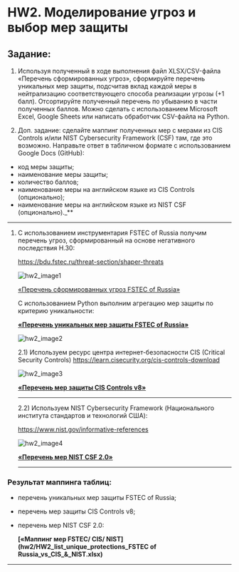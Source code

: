 # HW2. Моделирование угроз и выбор мер защиты

## Задание:

1. Используя полученный в ходе выполнения файл XLSX/CSV-файла «Перечень сформированных угроз», сформируйте перечень уникальных мер защиты, подсчитав вклад каждой меры в нейтрализацию соответствующего способа реализации угрозы (+1 балл). Отсортируйте полученный перечень по убыванию в части полученных баллов. Можно сделать с использованием Microsoft Excel, Google Sheets или написать обработчик CSV-файла на Python.

2. Доп. задание: сделайте маппинг полученных мер с мерами из CIS Controls и/или NIST Cybersecurity Framework (CSF) там, где это возможно.
   Направьте ответ в табличном формате с использованием Google Docs (GitHub):

- код меры защиты;
- наименование меры защиты;
- количество баллов;
- наименование меры на английском языке из CIS Controls (опционально);
- наименование меры на английском языке из NIST CSF (опционально).\_\*\*

---

1. С использованием инструментария FSTEC of Russia получим перечень угроз, сформированный на основе негативного последствия H.30:

   https://bdu.fstec.ru/threat-section/shaper-threats

   ![hw2_image1](img/image1.jpg)

   [«Перечень сформированных угроз FSTEC of Russia»](./HW2-list_threats_generated_FSTEC%20of%20Russia.xlsx)

   С использованием Python выполним агрегацию мер защиты по критерию уникальности:

   **[«Перечень уникальных мер защиты FSTEC of Russia»](./HW2-list_unique_protections_FSTEC%20of%20Russia.xlsx)**

   ![hw2_image2](img/dashboard.jpg)

   2.1) Используем ресурс центра интернет-безопасности CIS (Critical Security Controls) <https://learn.cisecurity.org/cis-controls-download>

   ![hw2_image3](img/CIS.jpg)

   **[«Перечень мер защиты CIS Controls v8»](./HW2-CIS_Controls_v8_Change_Log.xlsx)**

   ***

   2.2) Используем NIST Cybersecurity Framework (Национального института стандартов и технологий США):

   <https://www.nist.gov/informative-references>

   ![hw2_image4](img/NIST.jpg)

   **[«Перечень мер NIST CSF 2.0»](./HW2-NIST_csf2.xlsx)**

   ***

### Результат маппинга таблиц:

- перечень уникальных мер защиты FSTEC of Russia;
- перечень мер защиты CIS Controls v8;
- перечень мер NIST CSF 2.0:

  **[«Маппинг мер FSTEC/ CIS/ NIST](hw2/HW2_list_unique_protections_FSTEC of Russia_vs_CIS_&_NIST.xlsx)**

---
